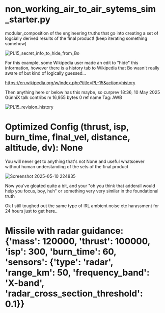 # non_working_air_to_air_sytems_sim_starter.py

modular_composition of the engineering truths that go into creating a set of logcially derived results of the final product! (keep iterating something somehow)

![PL15_secret_info_to_hide_from_Bo](https://github.com/user-attachments/assets/e5d26c27-82ca-4d72-841c-b68ef7524554)

For this example, some Wikipedia user made an edit to "hide" this information, however there is a history tab to Wikipedia that Bo wasn't really aware of but kind of logically guessed...

https://en.wikipedia.org/w/index.php?title=PL-15&action=history

Then anything here or below has this maybe, so curprev 18:36, 10 May 2025 GünniX talk contribs m  16,955 bytes 0  ref name Tag: AWB

![PL15_revision_history](https://github.com/user-attachments/assets/19bb6f58-ea63-4d7b-ae4e-b715e848aced)

# Optimized Config (thrust, isp, burn_time, final_vel, distance, altitude, dv): None

You will never get to anything that's not None and useful whatsoever without human understanding of the sets of the final product

![Screenshot 2025-05-10 224835](https://github.com/user-attachments/assets/b36a239c-3b62-40a1-b290-3f654534162e)

Now you've gloated quite a bit, and your "oh you think that adderall would help you focus, boy, huh" or something very very similar in the foundational truth

Ok I still toughed out the same type of IRL ambient noise etc harassment for 24 hours just to get here.. 

# Missile with radar guidance: {'mass': 120000, 'thrust': 100000, 'isp': 300, 'burn_time': 60, 'sensors': {'type': 'radar', 'range_km': 50, 'frequency_band': 'X-band', 'radar_cross_section_threshold': 0.1}}
